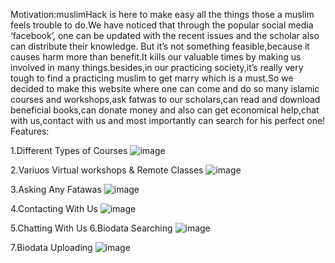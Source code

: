 Motivation:muslimHack is here to make easy all the things those a muslim feels trouble to do.We have noticed that through the popular social media ‘facebook’, one can be updated with the recent issues and the scholar also can distribute their knowledge. But it’s not something feasible,because it causes harm more than benefit.It kills our valuable times by making us involved in many things.besides,in our practicing society,it’s really very tough to find a practicing muslim to get marry which is a must.So we decided to make this website where one can come and do so many islamic courses and workshops,ask fatwas to our scholars,can read and download beneficial books,can donate money and also can get economical help,chat with us,contact with us and most importantly can search for his perfect one!
Features:

1.Different Types of Courses
![image](https://user-images.githubusercontent.com/52989969/148261746-45046e41-837e-46ce-a3a7-8278743cff32.png)


2.Variuos Virtual workshops & Remote Classes
![image](https://user-images.githubusercontent.com/52989969/148261775-ec5e6019-9954-4d93-8778-1b4dcf587662.png)


3.Asking Any Fatawas
![image](https://user-images.githubusercontent.com/52989969/148261808-76d748d8-d64d-4ce2-8c6a-b1a230831eab.png)


4.Contacting With Us
![image](https://user-images.githubusercontent.com/52989969/148261834-8043af4f-7ed7-49e2-8fbe-de2936bfc624.png)


5.Chatting With Us
6.Biodata Searching
![image](https://user-images.githubusercontent.com/52989969/148261863-cf21e4cd-9a03-439a-8262-13aa4d832888.png)


7.Biodata Uploading
![image](https://user-images.githubusercontent.com/52989969/148261894-1dae0b0e-9f1c-4c83-b772-2dda6e048c5b.png)

